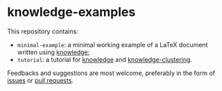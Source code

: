 # knowledge-examples

This repository contains:
 - `minimal-example`: a minimal working example of a LaTeX document written using [knowledge](https://ctan.org/pkg/knowledge);
 - `tutorial`: a tutorial for [knowledge](https://ctan.org/pkg/knowledge) and [knowledge-clustering](https://github.com/remimorvan/knowledge-clustering/).

Feedbacks and suggestions are most welcome, preferably in the form of
[issues](https://github.com/remimorvan/knowledge-examples/issues)
or [pull requests](https://github.com/remimorvan/knowledge-examples/pulls).